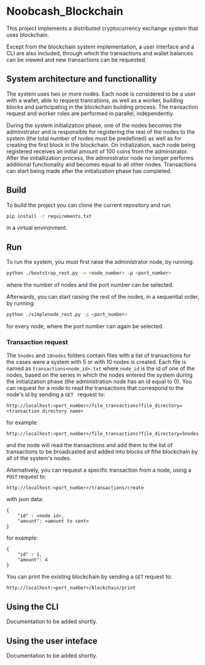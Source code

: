 # Noobcash_Blockchain

This project implements a distributed cryptocurrency exchange system that uses blockchain. 

Except from the blockchain system implementation, a user interface and a CLI are also included, through which the transactions and wallet balances can be viewed and new transactions can be requested.

## System architecture and functionallity

The system uses two or more nodes. Each node is considered to be a user with a wallet, able to request trancations, as well as a worker, building blocks and participating in the blockchain building process. The transaction request and worker roles are performed in parallel, independently. 

During the system initialization phase, one of the nodes becomes the administrator and is responsible for registering the rest of the nodes to the system (the total number of nodes must be predefined) as well as for creating the first block in the blockchain. On initialization, each node being registered receives an initial amount of 100 coins from the adminstrator. After the initiallization process, the administrator node no longer performs additional functionality and becomes equal to all other nodes. Transactions can start being made after the initialization phase has completed.

## Build

To build the project you can clone the current repository and run:

```bash
pip install -r requirements.txt
````
in a virtual environment.

## Run 

To run the system, you must first raise the administrator node, by running:

```bash
python ./bootstrap_rest.py -n <node_number> -p <port_number>
```
where the number of nodes and the port number can be selected.

Afterwards, you can start raising the rest of the nodes, in a sequential order, by running:

```bash
python ./simplenode_rest.py -p <port_number>
```

for every node, where the port number can again be selected.

### Transaction request

The `5nodes` and `10nodes` folders contain files with a list of transactions for the cases were a system with 5 or with 10 nodes is created. Each file is named as `transactions<node_id>.txt` where `node_id` is the id of one of the nodes, based on the series in which the nodes entered the system during the initialization phase (the administration node has an id equal to 0). You can request for a node to read the transactions that correspond to the node's id by sending a `GET ` request to:
```
http://localhost:<port_number>/file_transactions?file_directory=<transaction directory name>
```
for example:
```
http://localhost:<port_number>/file_transactions?file_directory=5nodes
```

and the node will read the transactions and add them to the list of transactions to be broadcasted and added into blocks of fthe blockchain by all of the system's nodes.

Alternatively, you can request a specific transaction from a node, using a `POST` request to:
```
http://localhost:<port_number>/transactions/create
```
with json data:
```
{
    "id" : <node id>,
    "amount": <amount to sent>
}
```
for example:
```
{
    "id" : 1,
    "amount": 4
}
```

You can print the existing blockchain by sending a `GET` request to:
```
http://localhost:<port_number>/blockchain/print
```

## Using the CLI

Documentation to be added shortly.

## Using the user inteface

Documentation to be added shortly.
